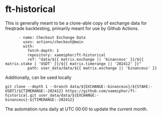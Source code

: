 # ft-historical

This is generally meant to be a clone-able copy of exchange data for freqtrade backtesting, primarily meant for use by Github Actions.

```
      - name: Checkout Exchange Data
        uses: actions/checkout@main
        with:
          fetch-depth: 1
          repository: xaemiphor/ft-historical
          ref: "data/${{ matrix.exchange || 'binanceus' }}/${{ matrix.stake | 'USDT' }}/${{ matrix.timerange || '202412' }}"
          path: user_data/data/${{ matrix.exchange || 'binanceus' }}
```

Additionally, can be used locally
```
git clone --depth 1 --branch data/${EXCHANGE:-binanceus}/${STAKE:-USDT}/${TIMERANGE:-202412} https://github.com/xaemiphor/ft-historical.git user_data/data/${EXCHANGE:-binanceus}-${TIMERANGE:-202412}
```

The automation runs daily at UTC 00:00 to update the current month.
